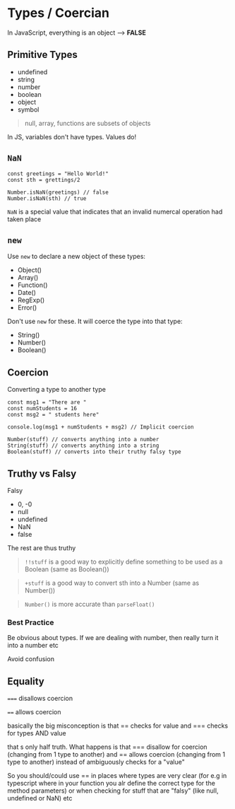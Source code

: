 # Types / Coercian

In JavaScript, everything is an object --> **FALSE**

## Primitive Types

- undefined
- string
- number
- boolean
- object
- symbol

> null, array, functions are subsets of objects

In JS, variables don't have types. Values do!

## `NaN`

```
const greetings = "Hello World!"
const sth = grettings/2

Number.isNaN(greetings) // false
Number.isNaN(sth) // true
```

`NaN` is a special value that indicates that an invalid numercal operation had taken place

## `new`

Use `new` to declare a new object of these types:

- Object()
- Array()
- Function()
- Date()
- RegExp()
- Error()

Don't use `new` for these. It will coerce the type into that type:

- String()
- Number()
- Boolean()

## Coercion

Converting a type to another type

```
const msg1 = "There are "
const numStudents = 16
const msg2 = " students here"

console.log(msg1 + numStudents + msg2) // Implicit coercion
```

```
Number(stuff) // converts anything into a number
String(stuff) // converts anything into a string
Boolean(stuff) // converts into their truthy falsy type
```

## Truthy vs Falsy

Falsy

- 0, -0
- null
- undefined
- NaN
- false

The rest are thus truthy

> `!!stuff` is a good way to explicitly define something to be used as a Boolean (same as Boolean())

> `+stuff` is a good way to convert sth into a Number (same as Number())

> `Number()` is more accurate than `parseFloat()`

### Best Practice

Be obvious about types. If we are dealing with number, then really turn it into a number etc

Avoid confusion

## Equality

`===` disallows coercion

`==` allows coercion

basically the big misconception is that == checks for value and === checks for types AND value

that s only half truth. What happens is that === disallow for coercion (changing from 1 type to another) and == allows coercion (changing from 1 type to another) instead of ambiguously checks for a "value"

So you should/could use == in places where types are very clear (for e.g in typescript where in your function you alr define the correct type for the method parameters) or when checking for stuff that are "falsy" (like null, undefined or NaN) etc
